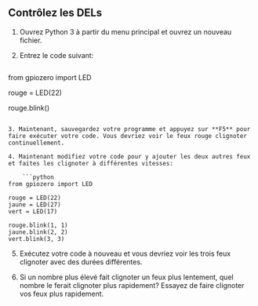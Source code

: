 ## Contrôlez les DELs

1. Ouvrez Python 3 à partir du menu principal et ouvrez un nouveau fichier.

2. Entrez le code suivant:
    
    ```python
from gpiozero import LED

rouge = LED(22)

rouge.blink()
```

3. Maintenant, sauvegardez votre programme et appuyez sur **F5** pour faire exécuter votre code. Vous devriez voir le feux rouge clignoter continuellement.

4. Maintenant modifiez votre code pour y ajouter les deux autres feux et faites les clignoter à différentes vitesses:
    
    ```python
from gpiozero import LED

rouge = LED(22)
jaune = LED(27)
vert = LED(17)

rouge.blink(1, 1)
jaune.blink(2, 2)
vert.blink(3, 3)
```

5. Exécutez votre code à nouveau et vous devriez voir les trois feux clignoter avec des durées différentes.

6. Si un nombre plus élevé fait clignoter un feux plus lentement, quel nombre le ferait clignoter plus rapidement? Essayez de faire clignoter vos feux plus rapidement.